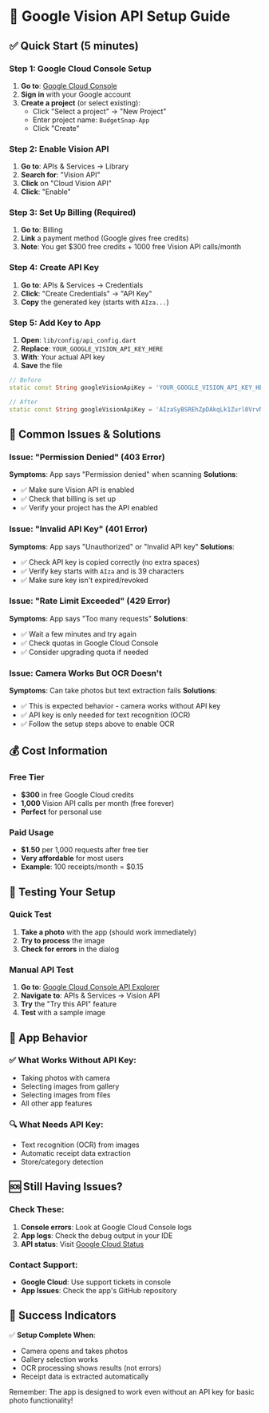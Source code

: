 # 🔑 Google Vision API Setup Guide

## ✅ Quick Start (5 minutes)

### Step 1: Google Cloud Console Setup
1. **Go to**: [Google Cloud Console](https://console.cloud.google.com)
2. **Sign in** with your Google account
3. **Create a project** (or select existing):
   - Click "Select a project" → "New Project"
   - Enter project name: `BudgetSnap-App`
   - Click "Create"

### Step 2: Enable Vision API
1. **Go to**: APIs & Services → Library
2. **Search for**: "Vision API"
3. **Click** on "Cloud Vision API"
4. **Click**: "Enable"

### Step 3: Set Up Billing (Required)
1. **Go to**: Billing
2. **Link** a payment method (Google gives free credits)
3. **Note**: You get $300 free credits + 1000 free Vision API calls/month

### Step 4: Create API Key
1. **Go to**: APIs & Services → Credentials
2. **Click**: "Create Credentials" → "API Key"
3. **Copy** the generated key (starts with `AIza...`)

### Step 5: Add Key to App
1. **Open**: `lib/config/api_config.dart`
2. **Replace**: `YOUR_GOOGLE_VISION_API_KEY_HERE`
3. **With**: Your actual API key
4. **Save** the file

```dart
// Before
static const String googleVisionApiKey = 'YOUR_GOOGLE_VISION_API_KEY_HERE';

// After
static const String googleVisionApiKey = 'AIzaSyBSREhZpDAkqLk1Zurl0VrvNkt1ELnFQQ4';
```

## 🚨 Common Issues & Solutions

### Issue: "Permission Denied" (403 Error)
**Symptoms**: App says "Permission denied" when scanning
**Solutions**:
- ✅ Make sure Vision API is enabled
- ✅ Check that billing is set up
- ✅ Verify your project has the API enabled

### Issue: "Invalid API Key" (401 Error)
**Symptoms**: App says "Unauthorized" or "Invalid API key"
**Solutions**:
- ✅ Check API key is copied correctly (no extra spaces)
- ✅ Verify key starts with `AIza` and is 39 characters
- ✅ Make sure key isn't expired/revoked

### Issue: "Rate Limit Exceeded" (429 Error)
**Symptoms**: App says "Too many requests"
**Solutions**:
- ✅ Wait a few minutes and try again
- ✅ Check quotas in Google Cloud Console
- ✅ Consider upgrading quota if needed

### Issue: Camera Works But OCR Doesn't
**Symptoms**: Can take photos but text extraction fails
**Solutions**:
- ✅ This is expected behavior - camera works without API key
- ✅ API key is only needed for text recognition (OCR)
- ✅ Follow the setup steps above to enable OCR

## 💰 Cost Information

### Free Tier
- **$300** in free Google Cloud credits
- **1,000** Vision API calls per month (free forever)
- **Perfect** for personal use

### Paid Usage
- **$1.50** per 1,000 requests after free tier
- **Very affordable** for most users
- **Example**: 100 receipts/month = $0.15

## 🔧 Testing Your Setup

### Quick Test
1. **Take a photo** with the app (should work immediately)
2. **Try to process** the image
3. **Check for errors** in the dialog

### Manual API Test
1. **Go to**: [Google Cloud Console API Explorer](https://console.cloud.google.com)
2. **Navigate to**: APIs & Services → Vision API
3. **Try** the "Try this API" feature
4. **Test** with a sample image

## 📱 App Behavior

### ✅ What Works Without API Key:
- Taking photos with camera
- Selecting images from gallery
- Selecting images from files
- All other app features

### 🔍 What Needs API Key:
- Text recognition (OCR) from images
- Automatic receipt data extraction
- Store/category detection

## 🆘 Still Having Issues?

### Check These:
1. **Console errors**: Look at Google Cloud Console logs
2. **App logs**: Check the debug output in your IDE
3. **API status**: Visit [Google Cloud Status](https://status.cloud.google.com)

### Contact Support:
- **Google Cloud**: Use support tickets in console
- **App Issues**: Check the app's GitHub repository

## 🎯 Success Indicators

✅ **Setup Complete When**:
- Camera opens and takes photos
- Gallery selection works
- OCR processing shows results (not errors)
- Receipt data is extracted automatically

Remember: The app is designed to work even without an API key for basic photo functionality! 